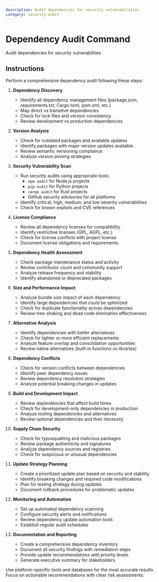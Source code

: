 ```yaml
---
description: Audit dependencies for security vulnerabilities
category: security-audit
---
```


# Dependency Audit Command

Audit dependencies for security vulnerabilities

## Instructions

Perform a comprehensive dependency audit following these steps:

1. **Dependency Discovery**
   - Identify all dependency management files (package.json, requirements.txt, Cargo.toml, pom.xml, etc.)
   - Map direct vs transitive dependencies
   - Check for lock files and version consistency
   - Review development vs production dependencies

2. **Version Analysis**
   - Check for outdated packages and available updates
   - Identify packages with major version updates available
   - Review semantic versioning compliance
   - Analyze version pinning strategies

3. **Security Vulnerability Scan**
   - Run security audits using appropriate tools:
     - `npm audit` for Node.js projects
     - `pip-audit` for Python projects
     - `cargo audit` for Rust projects
     - GitHub security advisories for all platforms
   - Identify critical, high, medium, and low severity vulnerabilities
   - Check for known exploits and CVE references

4. **License Compliance**
   - Review all dependency licenses for compatibility
   - Identify restrictive licenses (GPL, AGPL, etc.)
   - Check for license conflicts with project license
   - Document license obligations and requirements

5. **Dependency Health Assessment**
   - Check package maintenance status and activity
   - Review contributor count and community support
   - Analyze release frequency and stability
   - Identify abandoned or deprecated packages

6. **Size and Performance Impact**
   - Analyze bundle size impact of each dependency
   - Identify large dependencies that could be optimized
   - Check for duplicate functionality across dependencies
   - Review tree-shaking and dead code elimination effectiveness

7. **Alternative Analysis**
   - Identify dependencies with better alternatives
   - Check for lighter or more efficient replacements
   - Analyze feature overlap and consolidation opportunities
   - Review native alternatives (built-in functions vs libraries)

8. **Dependency Conflicts**
   - Check for version conflicts between dependencies
   - Identify peer dependency issues
   - Review dependency resolution strategies
   - Analyze potential breaking changes in updates

9. **Build and Development Impact**
   - Review dependencies that affect build times
   - Check for development-only dependencies in production
   - Analyze tooling dependencies and alternatives
   - Review optional dependencies and their necessity

10. **Supply Chain Security**
    - Check for typosquatting and malicious packages
    - Review package authenticity and signatures
    - Analyze dependency sources and registries
    - Check for suspicious or unusual dependencies

11. **Update Strategy Planning**
    - Create a prioritized update plan based on security and stability
    - Identify breaking changes and required code modifications
    - Plan for testing strategy during updates
    - Document rollback procedures for problematic updates

12. **Monitoring and Automation**
    - Set up automated dependency scanning
    - Configure security alerts and notifications
    - Review dependency update automation tools
    - Establish regular audit schedules

13. **Documentation and Reporting**
    - Create a comprehensive dependency inventory
    - Document all security findings with remediation steps
    - Provide update recommendations with priority levels
    - Generate executive summary for stakeholders

Use platform-specific tools and databases for the most accurate results. Focus on actionable recommendations with clear risk assessments.